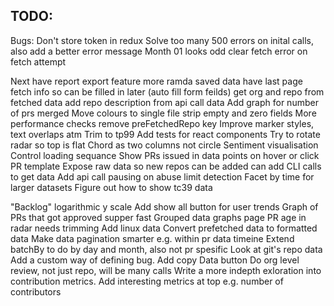## TODO:
Bugs:
Don't store token in redux
Solve too many 500 errors on inital calls, also add a better error message
Month 01 looks odd
clear fetch error on fetch attempt

Next
have report export feature
more ramda
saved data have last page fetch info so can be filled in later (auto fill form feilds)
get org and repo from fetched data
add repo description from api call data
Add graph for number of prs merged
Move colours to single file
strip empty and zero fields 
More performance checks
remove preFetchedRepo key
Improve marker styles, text overlaps atm
Trim to tp99
Add tests for react components
Try to rotate radar so top is flat
Chord as two columns not circle
Sentiment visualisation
Control loading sequance
Show PRs issued in data points on hover or click
PR template
Expose raw data so new repos can be added can add
CLI calls to get data
Add api call pausing on abuse limit detection
Facet by time for larger datasets
Figure out how to show tc39 data

"Backlog"
logarithmic y scale 
Add show all button for user trends
Graph of PRs that got approved supper fast
Grouped data graphs page
PR age in radar needs trimming
Add linux data
Convert prefetched data to formatted data
Make data pagination smarter e.g. within pr data timeine
Extend batchBy to do by day and month, also not pr spesific
Look at git's repo data
Add a custom way of defining bug.
Add copy Data button
Do org level review, not just repo, will be many calls
Write a more indepth exloration into contribution metrics.
Add interesting metrics at top e.g. number of contributors
